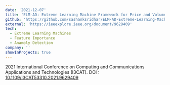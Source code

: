 ```yaml
---
date: '2021-12-07'
title: 'ELM-AD: Extreme Learning Machine Framework for Price and Volume Anomaly Detection in Stock Markets'
github: 'https://github.com/sashanksridhar/ELM-AD-Extreme-Learning-Machine-Framework-for-Price-and-Volume-Anomaly-Detection-in-Stock-Markets'
external: 'https://ieeexplore.ieee.org/document/9629409'
tech:
  - Extreme Learning Machines
  - Feature Importance
  - Anamoly Detection
company: ''
showInProjects: true
---
```


2021 International Conference on Computing and Communications Applications and Technologies (I3CAT). DOI : [10.1109/I3CAT53310.2021.9629409](https://ieeexplore.ieee.org/document/9629409)
